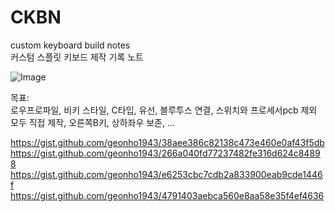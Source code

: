 # CKBN
custom keyboard build notes<br>
커스텀 스플릿 키보드 제작 기록 노트

![Image](https://github.com/user-attachments/assets/7dde9750-5dd9-4e45-912b-8f2e8a845c98)


목표: <br>
로우프로파일, 비키 스타일, C타입, 유선, 블루투스 연결, 스위치와 프로세서pcb 제외 모두 직접 제작, 오른쪽B키, 상하좌우 보존, ...


https://gist.github.com/geonho1943/38aee386c82138c473e460e0af43f5db
https://gist.github.com/geonho1943/266a040fd77237482fe316d624c84898
https://gist.github.com/geonho1943/e6253cbc7cdb2a833900eab9cde1446f
https://gist.github.com/geonho1943/4791403aebca560e8aa58e35f4ef4636
